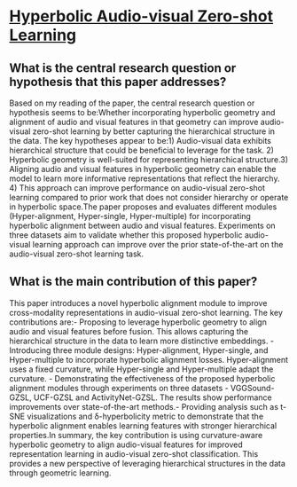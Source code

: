 # [Hyperbolic Audio-visual Zero-shot Learning](https://arxiv.org/abs/2308.12558)

## What is the central research question or hypothesis that this paper addresses?

Based on my reading of the paper, the central research question or hypothesis seems to be:Whether incorporating hyperbolic geometry and alignment of audio and visual features in that geometry can improve audio-visual zero-shot learning by better capturing the hierarchical structure in the data. The key hypotheses appear to be:1) Audio-visual data exhibits hierarchical structure that could be beneficial to leverage for the task. 2) Hyperbolic geometry is well-suited for representing hierarchical structure.3) Aligning audio and visual features in hyperbolic geometry can enable the model to learn more informative representations that reflect the hierarchy. 4) This approach can improve performance on audio-visual zero-shot learning compared to prior work that does not consider hierarchy or operate in hyperbolic space.The paper proposes and evaluates different modules (Hyper-alignment, Hyper-single, Hyper-multiple) for incorporating hyperbolic alignment between audio and visual features. Experiments on three datasets aim to validate whether this proposed hyperbolic audio-visual learning approach can improve over the prior state-of-the-art on the audio-visual zero-shot learning task.


## What is the main contribution of this paper?

This paper introduces a novel hyperbolic alignment module to improve cross-modality representations in audio-visual zero-shot learning. The key contributions are:- Proposing to leverage hyperbolic geometry to align audio and visual features before fusion. This allows capturing the hierarchical structure in the data to learn more distinctive embeddings. - Introducing three module designs: Hyper-alignment, Hyper-single, and Hyper-multiple to incorporate hyperbolic alignment losses. Hyper-alignment uses a fixed curvature, while Hyper-single and Hyper-multiple adapt the curvature. - Demonstrating the effectiveness of the proposed hyperbolic alignment modules through experiments on three datasets - VGGSound-GZSL, UCF-GZSL and ActivityNet-GZSL. The results show performance improvements over state-of-the-art methods.- Providing analysis such as t-SNE visualizations and δ-hyperbolicity metric to demonstrate that the hyperbolic alignment enables learning features with stronger hierarchical properties.In summary, the key contribution is using curvature-aware hyperbolic geometry to align audio-visual features for improved representation learning in audio-visual zero-shot classification. This provides a new perspective of leveraging hierarchical structures in the data through geometric learning.
